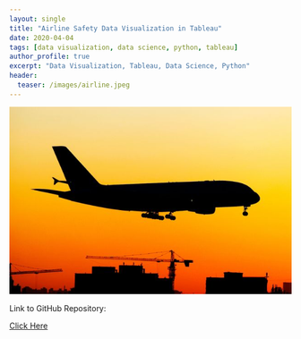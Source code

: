 ```yaml
---
layout: single
title: "Airline Safety Data Visualization in Tableau"
date: 2020-04-04
tags: [data visualization, data science, python, tableau]
author_profile: true
excerpt: "Data Visualization, Tableau, Data Science, Python"
header:
  teaser: /images/airline.jpeg
---
```

![Airplane Landing](/images/airline.jpeg "Airline Safety Data Visualization in Tableau")

Link to GitHub Repository:

[Click Here](https://github.com/davidsuffolk/Airline-Safety-Data-Visualization)
